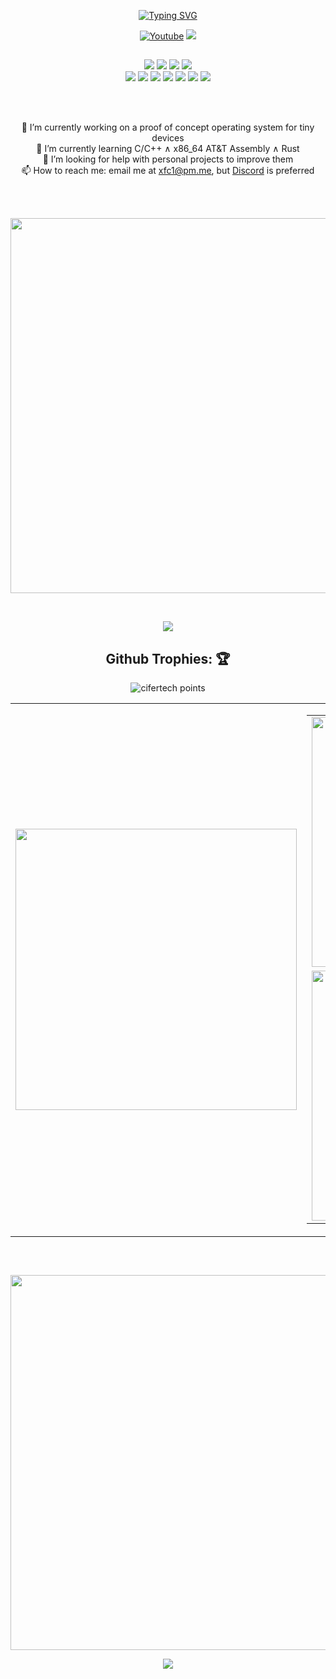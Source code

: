 <p align="center">
    <a href="https://git.io/typing-svg"><img src="https://readme-typing-svg.demolab.com?font=Press+Start+2P&size=26&pause=1000&center=true&vCenter=true&width=911&height=103&lines=Hi%2C+I'm+xfcisco+%F0%9F%91%8B+;Embedded+Systems" alt="Typing SVG" /></a>
</p>

<p align="center">
    <a href="https://www.youtube.com/channel/UCfhyTQpimu5Bp8Z4Q1rho1A?sub_confirmation=1" alt="Youtube Channel">
        <img alt="Youtube" title="Youtube" src="https://img.shields.io/badge/-Subscribe-red?style=for-the-badge&logo=youtube&logoColor=white" /></a>
    <a href="https://discord.gg/BJtTBNYHpp" alt="Programming and Linux Community">
        <img src="https://img.shields.io/discord/819650821314052106?color=7289DA&labelColor=4a64bd&logo=discord&logoColor=white&style=for-the-badge" /></a>
</p>

##

<p align="center">
    <img src="https://img.shields.io/badge/OS-Fedora-informational?style=for-the-badge&logoColor=white&color=darkcyan" />
    <img src="https://img.shields.io/badge/WM-Hyprland-informational?style=for-the-badge&logoColor=white&color=darkcyan" />
    <img src="https://img.shields.io/badge/Editor-NeoVim-informational?style=for-the-badge&logoColor=white&color=darkcyan" />
    <img src="https://img.shields.io/badge/Shell-Zsh-informational?style=for-the-badge&logoColor=white&color=darkcyan" /><br>
    <img src="https://img.shields.io/badge/Language-Python-informational?style=for-the-badge&logoColor=white&color=blue" />
    <img src="https://img.shields.io/badge/Language-C/C++-informational?style=for-the-badge&logoColor=white&color=blue" />
    <img src="https://img.shields.io/badge/Language-Rust-informational?style=for-the-badge&logoColor=white&color=blue" />
    <img src="https://img.shields.io/badge/Language-Golang-informational?style=for-the-badge&logoColor=white&color=blue" />
    <img src="https://img.shields.io/badge/Language-Zig-informational?style=for-the-badge&logoColor=white&color=blue" />
    <img src="https://img.shields.io/badge/Language-Crystal-informational?style=for-the-badge&logoColor=white&color=blue" />
    <img src="https://img.shields.io/badge/Language-NodeJs-informational?style=for-the-badge&logoColor=white&color=blue" />
</p>

<br>
<br>

<p align="center">
🔭 I’m currently working on a proof of concept operating system for tiny devices <br>
🌱 I’m currently learning C/C++ ∧ x86_64 AT&T Assembly ∧ Rust <br>
🤔 I’m looking for help with personal projects to improve them <br>
📫 How to reach me: email me at <a href = "mailto://xfc1@pm.me">xfc1@pm.me</a>, but <a href="https://discord.com/users/466533081327861770">Discord</a> is preferred <br>
</p>

<br>
<br>

<p align="center">
  <img width="600" src="https://stats.hyochan.dev/api/github-stats?login=xfcasio" />
</p>

<br>

<p align="center">
     <img src="https://dcbadge.vercel.app/api/shield/466533081327861770" />
</p>

##
<h2 align="center">Github Trophies: 🏆️</h1>

<p align="center">
    <img src="https://github-profile-trophy.vercel.app/?username=xfcasio&theme=onedark&hide_border=true&no-frame=true&row=1&column=7" alt="cifertech points"/>
</p>

<p align="center">
<table align="center" style="border: 0px solid black">
        <td><img width="450px" src="https://github-readme-stats.vercel.app/api/top-langs/?username=xfcasio&hide_border=true&show_icons=true&no-frame=true&theme=react" /></td>
        <td>
            <table style="border: 0px solid black">
                <tr>
                    <td><img width="400px" src="https://github-readme-stats.vercel.app/api?username=xfcasio&show_icons=true&theme=react&hide_border=true" /></td>
                </tr>
                <tr>
                    <td><img width="400px" src="http://github-readme-streak-stats.herokuapp.com?user=xfcasio&theme=react&hide_border=true" /></td>
                </tr>
            </table>
        </td>
</table>
</p>

##
<br>
<p align="center">
    <img width="600px" src="https://metrics.lecoq.io/xfcasio?template=classic&base.header=0&base.activity=0&base.community=0&base.repositories=0&base.metadata=0&people=1&people.limit=200&people.identicons=false&people.identicons.hide=false&people.size=35&people.types=followers&people.shuffle=false&config.timezone=Cairo" />
</p>


<p align="center">
  <img src="https://capsule-render.vercel.app/api?type=waving&color=gradient&height=60&section=footer" />
</p>
